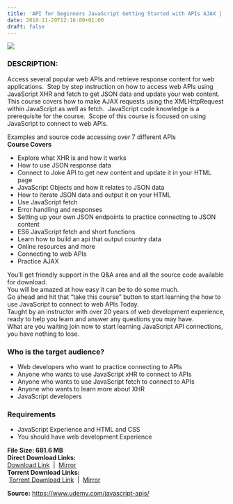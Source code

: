 ```yaml
---
title: 'API for beginners JavaScript Getting Started with APIs AJAX | [ 199.99$ Course For Free ]'
date: 2018-11-29T12:16:00+01:00
draft: false
---
```


[![](https://2.bp.blogspot.com/-RbjINHVxM_0/W__IZslwxfI/AAAAAAAAAQ4/M1c_D5ncC-sAIC-r3w9F2MGufhnx_3rSQCLcBGAs/s640/API-for-beginners-JavaScript-Getting-Started-with-APIs-AJAX.jpg)](https://2.bp.blogspot.com/-RbjINHVxM_0/W__IZslwxfI/AAAAAAAAAQ4/M1c_D5ncC-sAIC-r3w9F2MGufhnx_3rSQCLcBGAs/s1600/API-for-beginners-JavaScript-Getting-Started-with-APIs-AJAX.jpg)

  

### DESCRIPTION:

Access several popular web APIs and retrieve response content for web applications.  Step by step instruction on how to access web APIs using JavaScript XHR and fetch to get JSON data and update your web content.  
This course covers how to make AJAX requests using the XMLHttpRequest within JavaScript as well as fetch.  JavaScript code knowledge is a prerequisite for the course.  Scope of this course is focused on using JavaScript to connect to web APIs.  

Examples and source code accessing over 7 different APIs  
**Course Covers**  

*   Explore what XHR is and how it works
*   How to use JSON response data
*   Connect to Joke API to get new content and update it in your HTML page
*   JavaScript Objects and how it relates to JSON data
*   How to iterate JSON data and output it on your HTML
*   Use JavaScript fetch
*   Error handling and responses
*   Setting up your own JSON endpoints to practice connecting to JSON content
*   ES6 JavaScript fetch and short functions
*   Learn how to build an api that output country data
*   Online resources and more
*   Connecting to web APIs
*   Practice AJAX

You’ll get friendly support in the Q&A area and all the source code available for download.  
You will be amazed at how easy it can be to do some much.  
Go ahead and hit that “take this course” button to start learning the how to use JavaScript to connect to web APIs Today.  
Taught by an instructor with over 20 years of web development experience, ready to help you learn and answer any questions you may have.  
What are you waiting join now to start learning JavaScript API connections, you have nothing to lose.  

### Who is the target audience?

*   Web developers who want to practice connecting to APIs
*   Anyone who wants to use JavaScript xHR to connect to APIs
*   Anyone who wants to use JavaScript fetch to connect to APIs
*   Anyone who wants to learn more about XHR
*   JavaScript developers

### Requirements

*   JavaScript Experience and HTML and CSS
*   You should have web development Experience

  
**File** **Size: 681.6 MB**  
**Direct Download Links:**  
[Download Link](http://turboagram.com/18521555/api-for-beginners-javascript-link1)  |  [Mirror](http://turboagram.com/18521555/api-for-beginners-javascript-link2)  
**Torrent Download Links:**  
 [Torrent Download Link](http://turboagram.com/18521555/api-for-beginners-javascript-torrent2)  |  [Mirror](http://turboagram.com/18521555/api-for-beginners-javascript-torrent1)  
  
**Source:** https://www.udemy.com/javascript-apis/